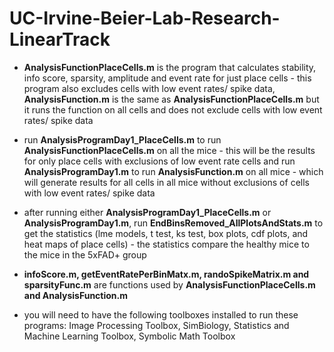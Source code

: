 # UC-Irvine-Beier-Lab-Research-LinearTrack

- **AnalysisFunctionPlaceCells.m** is the program that calculates stability, info score, sparsity, amplitude and event rate for just place cells - this program also excludes cells with low event rates/ spike data, **AnalysisFunction.m** is the same as **AnalysisFunctionPlaceCells.m** but it runs the function on all cells and does not exclude cells with low event rates/ spike data
- run **AnalysisProgramDay1_PlaceCells.m** to run **AnalysisFunctionPlaceCells.m** on all the mice - this will be the results for only place cells with exclusions of low event rate cells and run **AnalysisProgramDay1.m** to run **AnalysisFunction.m** on all mice - which will generate results for all cells in all mice without exclusions of cells with low event rates/ spike data
- after running either **AnalysisProgramDay1_PlaceCells.m** or **AnalysisProgramDay1.m**, run **EndBinsRemoved_AllPlotsAndStats.m** to get the statistics (lme models, t test, ks test, box plots, cdf plots, and heat maps of place cells) - the statistics compare the healthy mice to the mice in the 5xFAD+ group

- **infoScore.m, getEventRatePerBinMatx.m, randoSpikeMatrix.m and sparsityFunc.m** are functions used by **AnalysisFunctionPlaceCells.m and AnalysisFunction.m**

- you will need to have the following toolboxes installed to run these programs: Image Processing Toolbox, SimBiology, Statistics and Machine Learning Toolbox, Symbolic Math Toolbox
